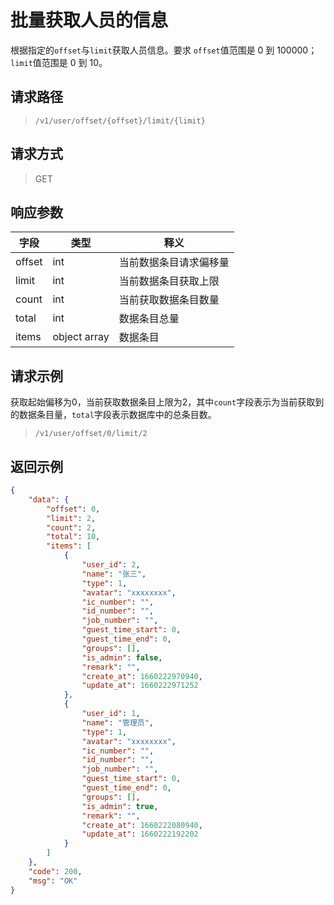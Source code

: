 # 批量获取人员的信息

根据指定的`offset`与`limit`获取人员信息。要求 `offset`值范围是 0 到 100000；`limit`值范围是 0 到 10。

## 请求路径

> `/v1/user/offset/{offset}/limit/{limit}`

## 请求方式

> GET


## 响应参数

| 字段   | 类型         | 释义                   |
| ------ | ------------ | ---------------------- |
| offset | int          | 当前数据条目请求偏移量 |
| limit  | int          | 当前数据条目获取上限   |
| count  | int          | 当前获取数据条目数量   |
| total  | int          | 数据条目总量           |
| items  | object array | 数据条目               |

## 请求示例

获取起始偏移为0，当前获取数据条目上限为2，其中`count`字段表示为当前获取到的数据条目量，`total`字段表示数据库中的总条目数。

> `/v1/user/offset/0/limit/2`

## 返回示例

```json
{
    "data": {
        "offset": 0,
        "limit": 2,
        "count": 2,
        "total": 10,
        "items": [
            {
                "user_id": 2,
                "name": "张三",
                "type": 1,
                "avatar": "xxxxxxxx",
                "ic_number": "",
                "id_number": "",
                "job_number": "",
                "guest_time_start": 0,
                "guest_time_end": 0,
                "groups": [],
                "is_admin": false,
                "remark": "",
                "create_at": 1660222970940,
                "update_at": 1660222971252
            },
            {
                "user_id": 1,
                "name": "管理员",
                "type": 1,
                "avatar": "xxxxxxxx",
                "ic_number": "",
                "id_number": "",
                "job_number": "",
                "guest_time_start": 0,
                "guest_time_end": 0,
                "groups": [],
                "is_admin": true,
                "remark": "",
                "create_at": 1660222080940,
                "update_at": 1660222192202
            }
        ]
    },
    "code": 200,
    "msg": "OK"
}

```
